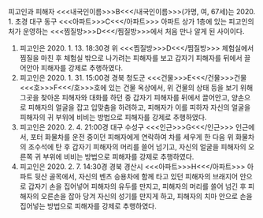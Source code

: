 피고인과 피해자 <<<내국인이름>>>B<<</내국인이름>>>(가명, 여, 67세)는 2020. 1. 초경 대구 동구 <<<아파트>>>C<<</아파트>>> 아파트 상가 1층에 있는 피고인의 처가 운영하는 <<<찜질방>>>D<<</찜질방>>>에서 처음 만나 알게 된 사이이다.
1. 피고인은 2020. 1. 13. 18:30경 위 <<<찜질방>>>D<<</찜질방>>> 체험실에서 찜질을 마친 후 체험실 밖으로 나가려는 피해자를 보고 갑자기 피해자를 뒤에서 끌어안아 피해자를 강제로 추행하였다.
2. 피고인은 2020. 1. 31. 15:00경 경북 청도군 <<<건물>>>E<<</건물>>>건물 <<<호>>>F<<</호>>>호에 있는 건물 옥상에서, 위 건물의 상태 등을 보기 위해 그곳을 찾아온 피해자와 대화를 하던 중 갑자기 피해자를 뒤에서 끌어안고, 양손으로 피해자의 얼굴을 잡고 입맞춤을 하려하고, 피해자가 이를 피하자 자신의 얼굴을 피해자의 귀 부위에 비비는 방법으로 피해자를 강제로 추행하였다.
3. 피고인은 2020. 2. 4. 21:00경 대구 수성구 <<<인근>>>G<<</인근>>> 인근에서, 포터 화물차를 운전 중이던 피해자에게 연락하여 차를 세우게 한 다음 위 화물차의 조수석에 탄 후 갑자기 피해자의 머리를 쓸어 넘기고, 자신의 얼굴을 피해자의 오른쪽 귀 부위에 비비는 방법으로 피해자를 강제로 추행하였다.
4. 피고인은 2020. 2. 7. 14:30경 경북 경산시 <<<아파트>>>H<<</아파트>>> 아파트 뒷산 골목에서, 자신의 벤츠 승용차에 함께 타고 있던 피해자의 브래지어 안으로 갑자기 손을 집어넣어 피해자의 유두를 만지고, 피해자의 머리를 쓸어 넘긴 후 피해자의 오른손을 잡아 당겨 자신의 성기를 만지게 하고, 피해자의 치마 안으로 손을 집어넣는 방법으로 피해자를 강제로 추행하였다.
